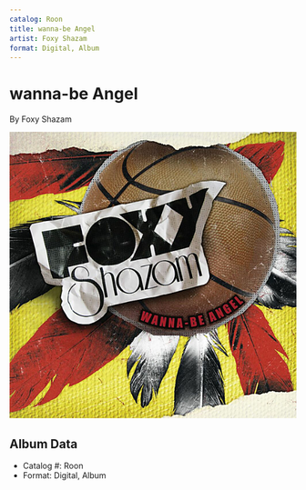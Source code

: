```yaml
---
catalog: Roon
title: wanna-be Angel
artist: Foxy Shazam
format: Digital, Album
---
```


# wanna-be Angel

By Foxy Shazam

![](../../assets/albumcovers/Foxy_Shazam-wanna-be_Angel.png)

## Album Data

- Catalog #: Roon
- Format: Digital, Album

